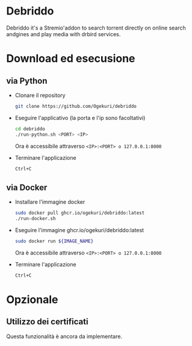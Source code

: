 # Debriddo

Debriddo it's a Stremio'addon to search torrent directly on online search andgines and play media with drbird services.

# Download ed esecusione

## via Python

- Clonare il repository
    ```sh
    git clone https://github.com/Ogekuri/debriddo
    ```
- Eseguire l'applicativo (la porta e l'ip sono facoltativi)
    ```sh
    cd debriddo
    ./run-python.sh <PORT> <IP>
    ````
  Ora è accessibile attraverso `<IP>:<PORT> o 127.0.0.1:8000`

- Terminare l'applicazione
    ```sh
    Ctrl+C
    ````

## via Docker

- Installare l'immagine docker
    ```sh
    sudo docker pull ghcr.io/ogekuri/debriddo:latest
    ./run-docker.sh
    ```

- Eseguire l'immagine ghcr.io/ogekuri/debriddo:latest
    ```sh
    sudo docker run ${IMAGE_NAME}
    ```
  Ora è accessibile attraverso `<IP>:<PORT> o 127.0.0.1:8000`
  
- Terminare l'applicazione
    ```sh
    Ctrl+C
    ````
# Opzionale
## Utilizzo dei certificati

Questa funzionalità è ancora da implementare.
